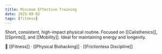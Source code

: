 ```yaml
---
title: Minimum Effective Training
date: 2025-08-02
tags: [fitness]
---
```


Short, consistent, high-impact physical routine. Focused on [[Calisthenics]], [[Sprints]], and [[Mobility]]. Ideal for maintaining energy and longevity.

📎 [[Fitness]] · [[Physical Biohacking]] · [[Frictionless Discipline]]
